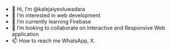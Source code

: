 - 👋 Hi, I’m @kalejaiyeoluwadara
- 👀 I’m interested in web development
- 🌱 I’m currently learning Firebase
- 💞️ I’m looking to collaborate on Interactive and Responsive Web application
- 📫 How to reach me WhatsApp, X.

<!---
kalejaiyeoluwadara/kalejaiyeoluwadara is a ✨ special ✨ repository because its `README.md` (this file) appears on your GitHub profile.
You can click the Preview link to take a look at your changes.
--->
